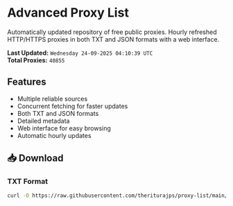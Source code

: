 # Advanced Proxy List

Automatically updated repository of free public proxies. Hourly refreshed HTTP/HTTPS proxies in both TXT and JSON formats with a web interface.

**Last Updated:** `Wednesday 24-09-2025 04:10:39 UTC`  
**Total Proxies:** `40855`

## Features
- Multiple reliable sources
- Concurrent fetching for faster updates
- Both TXT and JSON formats
- Detailed metadata
- Web interface for easy browsing
- Automatic hourly updates

## 📥 Download

### TXT Format
```bash
curl -O https://raw.githubusercontent.com/theriturajps/proxy-list/main/proxies.txt